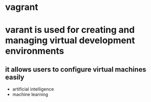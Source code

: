 # vagrant
# varant is used for creating and managing virtual development environments
## it allows users to configure virtual machines easily
* artificial intelligence
* machine learning



